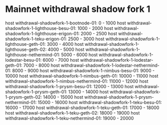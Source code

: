 # Mainnet withdrawal shadow fork 1

host withdrawal-shadowfork-1-bootnode-01: 0 - 1000
host withdrawal-shadowfork-1-lighthouse-besu-01: 1000 - 2000
host withdrawal-shadowfork-1-lighthouse-erigon-01: 2000 - 2500
host withdrawal-shadowfork-1-teku-erigon-01: 2500 - 3000
host withdrawal-shadowfork-1-lighthouse-geth-01: 3000 - 4000
host withdrawal-shadowfork-1-lighthouse-geth-02: 4000 - 5000
host withdrawal-shadowfork-1-lighthouse-nethermind-01: 5000 - 6000
host withdrawal-shadowfork-1-lodestar-besu-01: 6000 - 7000
host withdrawal-shadowfork-1-lodestar-geth-01: 7000 - 8000
host withdrawal-shadowfork-1-lodestar-nethermind-01: 8000 - 9000
host withdrawal-shadowfork-1-nimbus-besu-01: 9000 - 10000
host withdrawal-shadowfork-1-nimbus-geth-01: 10000 - 11000
host withdrawal-shadowfork-1-nimbus-nethermind-01: 11000 - 12000
host withdrawal-shadowfork-1-prysm-besu-01: 12000 - 13000
host withdrawal-shadowfork-1-prysm-geth-01: 13000 - 14000
host withdrawal-shadowfork-1-prysm-geth-02: 14000 - 15000
host withdrawal-shadowfork-1-prysm-nethermind-01: 15000 - 16000
host withdrawal-shadowfork-1-teku-besu-01: 16000 - 17000
host withdrawal-shadowfork-1-teku-geth-01: 17000 - 18000
host withdrawal-shadowfork-1-teku-geth-02: 18000 - 19000
host withdrawal-shadowfork-1-teku-nethermind-01: 19000 - 20000
